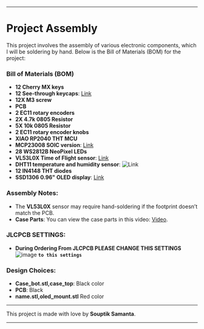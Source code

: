 

---

# Project Assembly

This project involves the assembly of various electronic components, which I will be soldering by hand. Below is the Bill of Materials (BOM) for the project:

### Bill of Materials (BOM)
- **12 Cherry MX keys**
- **12 See-through keycaps**: [Link](https://www.aliexpress.com/i/3256804427042740.html?gatewayAdapt=4itemAdapt)
- **12X M3 screw**
- **PCB**
- **2 EC11 rotary encoders**
- **2X 4.7k 0805 Resistor**
- **5X 10k 0805 Resistor**
- **2 EC11 rotary encoder knobs**
- **XIAO RP2040 THT MCU**
- **MCP23008 SOIC version**: [Link](https://www.aliexpress.com/item/3256804752148548.html?spm=a2g0o.productlist.main.1.450f2844JgxaOb&algo_pvid=10c94e56-8197-47a1-b66e-e127be5758df&algo_exp_id=10c94e56-8197-47a1-b66e-e127be5758df-0&pdp_npi=4%40dis%21INR%21207.28%21207.28%21%21%2117.00%2117.00%21%402102f0cc17294482719413806ee603%2112000031085286964%21sea%21US%213949123155%21ABX&curPageLogUid=JGVs8K6dlY7J&utparam-url=scene%3Asearch%7Cquery_from%3A)
- **28 WS2812B NeoPixel LEDs**
- **VL53L0X Time of Flight sensor**: [Link](https://www.amazon.in/xcluma-VL53L0X-Breakout-GY-VL53L0XV2-Distance/dp/B07CSM5RH8/ref=sr_1_1?dib=eyJ2IjoiMSJ9.Kc4qOSsHV1Wz98EPuS3dLOq4O9MUvBLTjthG-4n0TWK_6OzWZZyWYOifOVQI9CCQv_THe5-hVpRf5wR8TdIRE4VklzRRQze4GtgIJvugkuRr_xoVrDUJBOtNM8fFOEFmdYKBI50mg8JQvmNwzE-zmMOyOejC5OIi4BYdHKCDPU65q13A7tCkNwS0nCpveCnjrL8F1mUvyGkCUwEAgzQgs7OC0PjvIPACv267iwTRp3K8XOMGfZsuDtZin001jpfa40_aQoF0H4cEg1Y695o-pWmS7ZDp9cpaFaNjas9URkA.ya6YZC-RCrK15_UZ1wwLeNT8KHJ7ZSTzVL6wwSmvoZE&dib_tag=se&keywords=time+of+flight+sensor&qid=1729447960&sr=8-1)
- **DHT11 temperature and humidity sensor**: ![Link](https://ae01.alicdn.com/kf/S14782c57302645b49458c4b5bfdac0553.jpg_220x220q75.jpg_.webp)
- **12 IN4148 THT diodes**
- **SSD1306 0.96" OLED display**: [Link](https://www.aliexpress.com/item/3256807502782496.html?spm=a2g0o.productlist.main.7.6b645392Io9IUI&algo_pvid=d0e2f0a7-25ca-4bd2-abf9-0d51e69e6301&algo_exp_id=d0e2f0a7-25ca-4bd2-abf9-0d51e69e6301-3&pdp_npi=4%40dis%21INR%21101.20%21101.20%21%21%218.30%218.30%21%402151e46917294483196643000e636e%2112000041848914065%21sea%21US%213949123155%21ABX&curPageLogUid=vjNGXR7xkV8a&utparam-url=scene%3Asearch%7Cquery_from%3A)

### Assembly Notes:
- The **VL53L0X** sensor may require hand-soldering if the footprint doesn’t match the PCB.
- **Case Parts**: You can view the case parts in this video: [Video](https://hackclub.slack.com/archives/C07LESGH0B0/p1729449140994489).
  
### JLCPCB SETTINGS:
-   **During Ordering From JLCPCB PLEASE CHANGE THIS SETTINGS**
![image](https://github.com/user-attachments/assets/bd357490-1e22-440b-8f26-6254e3f2ad40)
**`to this settings`**

### Design Choices:
- **Case_bot.stl,case_top**: Black color
- **PCB**: Black
- **name.stl,oled_mount.stl** Red color

---

This project is made with love by **Souptik Samanta**.

---
